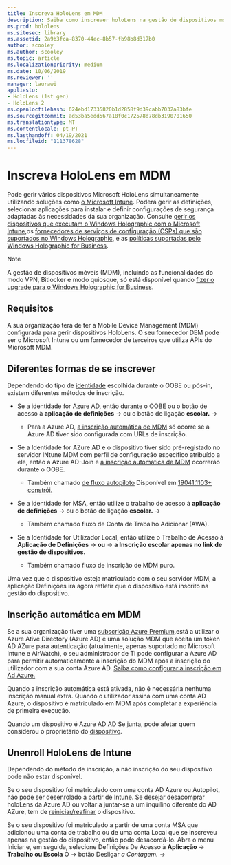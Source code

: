 ```yaml
---
title: Inscreva HoloLens em MDM
description: Saiba como inscrever holoLens na gestão de dispositivos móveis (MDM) para uma gestão mais fácil de vários dispositivos.
ms.prod: hololens
ms.sitesec: library
ms.assetid: 2a9b3fca-8370-44ec-8b57-fb98b8d317b0
author: scooley
ms.author: scooley
ms.topic: article
ms.localizationpriority: medium
ms.date: 10/06/2019
ms.reviewer: ''
manager: laurawi
appliesto:
- HoloLens (1st gen)
- HoloLens 2
ms.openlocfilehash: 624ebd17335820b1d2858f9d39cabb7032a83bfe
ms.sourcegitcommit: ad53ba5edd567a18f0c172578d78db3190701650
ms.translationtype: MT
ms.contentlocale: pt-PT
ms.lasthandoff: 04/19/2021
ms.locfileid: "111378628"
---
```

# <a name="enroll-hololens-in-mdm"></a>Inscreva HoloLens em MDM

Pode gerir vários dispositivos Microsoft HoloLens simultaneamente utilizando soluções como [o Microsoft Intune](https://docs.microsoft.com/intune/windows-holographic-for-business). Poderá gerir as definições, selecionar aplicações para instalar e definir configurações de segurança adaptadas às necessidades da sua organização. Consulte [gerir os dispositivos que executam o Windows Holographic com o Microsoft Intune,](https://docs.microsoft.com/intune/windows-holographic-for-business)os [fornecedores de serviços de configuração (CSPs) que são suportados no Windows Holographic](https://msdn.microsoft.com/windows/hardware/commercialize/customize/mdm/configuration-service-provider-reference#hololens), e as [políticas suportadas pelo Windows Holographic for Business](https://msdn.microsoft.com/windows/hardware/commercialize/customize/mdm/policy-configuration-service-provider#hololenspolicies).

> [!NOTE]
> A gestão de dispositivos móveis (MDM), incluindo as funcionalidades do modo VPN, Bitlocker e modo quiosque, só está disponível quando [fizer o upgrade para o Windows Holographic for Business](hololens1-upgrade-enterprise.md).

## <a name="requirements"></a>Requisitos

 A sua organização terá de ter a Mobile Device Management (MDM) configurada para gerir dispositivos HoloLens. O seu fornecedor DEM pode ser o Microsoft Intune ou um fornecedor de terceiros que utiliza APIs do Microsoft MDM.
 
## <a name="different-ways-to-enroll"></a>Diferentes formas de se inscrever

Dependendo do tipo de [identidade](hololens-identity.md) escolhida durante o OOBE ou pós-in, existem diferentes métodos de inscrição.

- Se a identidade for Azure AD, então durante o OOBE ou o botão de acesso à **aplicação de definições**  ->  ou o botão de ligação **escolar.**  ->  
    - Para a Azure AD, [a inscrição automática de MDM](hololens-enroll-mdm.md#auto-enrollment-in-mdm) só ocorre se a Azure AD tiver sido configurada com URLs de inscrição.
     
- Se a Identidade for AZure AD e o dispositivo tiver sido pré-registado no servidor INtune MDM com perfil de configuração específico atribuído a ele, então a Azure AD-Join e [a inscrição automática de MDM](hololens-enroll-mdm.md#auto-enrollment-in-mdm) ocorrerão durante o OOBE.
    - Também chamado [de fluxo autopiloto](hololens2-autopilot.md) Disponível em [19041.1103+ constrói.](hololens-release-notes.md#windows-holographic-version-2004)
    

- Se a identidade for MSA, então utilize o trabalho de acesso à **aplicação de definições**  ->  ou o botão de ligação **escolar.**  ->  
    - Também chamado fluxo de Conta de Trabalho Adicionar (AWA).
- Se a Identidade for Utilizador Local, então utilize o Trabalho de Acesso à **Aplicação de Definições**  ->  **ou**  ->  **a Inscrição escolar apenas no link de gestão de dispositivos.**
    - Também chamado fluxo de inscrição de MDM puro.

Uma vez que o dispositivo esteja matriculado com o seu servidor MDM, a aplicação Definições irá agora refletir que o dispositivo está inscrito na gestão do dispositivo.

## <a name="auto-enrollment-in-mdm"></a>Inscrição automática em MDM

Se a sua organização tiver uma [subscrição Azure Premium,](https://azure.microsoft.com/overview/)está a utilizar o Azure Ative Directory (Azure AD) e uma solução MDM que aceita um token AD AZure para autenticação (atualmente, apenas suportado no Microsoft Intune e AirWatch), o seu administrador de TI pode configurar a Azure AD para permitir automaticamente a inscrição do MDM após a inscrição do utilizador com a sua conta Azure AD. [Saiba como configurar a inscrição em Ad Azure.](https://docs.microsoft.com/mem/intune/enrollment/windows-enroll#enable-windows-10-automatic-enrollment)

Quando a inscrição automática está ativada, não é necessária nenhuma inscrição manual extra. Quando o utilizador assina com uma conta AD Azure, o dispositivo é matriculado em MDM após completar a experiência de primeira execução.

Quando um dispositivo é Azure AD AD Se junta, pode afetar quem considerou o proprietário do [dispositivo](security-adminless-os.md#device-owner).

## <a name="unenroll-hololens-from-intune"></a>Unenroll HoloLens de Intune

Dependendo do método de inscrição, a não inscrição do seu dispositivo pode não estar disponível.

Se o seu dispositivo foi matriculado com uma conta AD Azure ou Autopilot, não pode ser desenrolado a partir de Intune. Se desejar desacomprar holoLens da Azure AD ou voltar a juntar-se a um inquilino diferente do AD AZure, tem de [reiniciar/reafinar](https://docs.microsoft.com/hololens/hololens-recovery#reset-the-device) o dispositivo.

Se o seu dispositivo foi matriculado a partir de uma conta MSA que adicionou uma conta de trabalho ou de uma conta Local que se inscreveu apenas na gestão do dispositivo, então pode desacordá-lo. Abra o menu Iniciar e, em seguida, selecione Definições De Acesso à **Aplicação**  ->  **Trabalho ou Escola** O  ->  botão Desligar *a Contagem.*  ->  